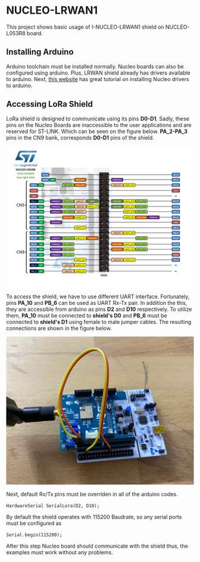 # NUCLEO-LRWAN1

This project shows basic usage of I-NUCLEO-LRWAN1 shield on NUCLEO-L053R8 board. 

## Installing Arduino

Arduino toolchain must be installed normally. Nucleo boards can also be configured using arduino. Plus, LRWAN shield already has drivers available to arduino. Next, [this website](https://www.instructables.com/Quick-Start-to-STM-Nucleo-on-Arduino-IDE/) has great tutorial on installing Nucleo drivers to arduino.

## Accessing LoRa Shield

LoRa shield is designed to communicate using its pins **D0-D1**. Sadly, these pins on the Nucleo Boards are inaccessible to the user applications and are reserved for ST-LINK. Which can be seen on the figure below. **PA_2-PA_3** pins in the CN9 bank, corresponds **D0-D1** pins of the shield.

![The pinout of the board](https://raw.githubusercontent.com/TolgaSari/NUCLEO-LRWAN1/main/NUCLEO_Reference/nucleo_l053r8_2017_9_25_mor_right.png)

To access the shield, we have to use different UART interface. Fortunately, pins **PA_10** and **PB_6** can be used as UART Rx-Tx pair. In addition the this, they are accessible from arduino as pins **D2** and **D10** respectively. To utilize them, **PA_10** must be connected to **shield's D0** and **PB_6** must be connected to **shield's D1** using female to male jumper cables. The resulting connections are shown in the figure below.

![Jumper connections](https://raw.githubusercontent.com/TolgaSari/NUCLEO-LRWAN1/main/LRWAN_Reference/jumperConnections.jpeg)

Next, default Rx/Tx pins must be overriden in all of the arduino codes. 

    HardwareSerial SerialLora(D2, D10);

By default the shield operates with 115200 Baudrate, so any serial ports must be configured as

    Serial.begin(115200);
    
After this step Nucleo board should communicate with the shield thus, the examples must work without any problems.
